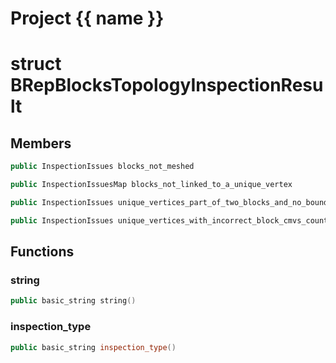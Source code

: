 <script setup>
import {useRoute} from 'vitepress'
const {path} = useRoute()
const tokens = path.split('/')
const words = tokens[2].split('-');
for (let i = 0; i < words.length; i++) {
    words[i] = words[i].charAt(0).toUpperCase() + words[i].slice(1);
    words[i] = words[i].replace('geode', 'Geode')
}
const name = words.join('-');
</script>
# Project {{ name }}

# struct BRepBlocksTopologyInspectionResult


## Members

```cpp
public InspectionIssues blocks_not_meshed

```

```cpp
public InspectionIssuesMap blocks_not_linked_to_a_unique_vertex

```

```cpp
public InspectionIssues unique_vertices_part_of_two_blocks_and_no_boundary_surface

```

```cpp
public InspectionIssues unique_vertices_with_incorrect_block_cmvs_count

```



## Functions

### string

```cpp
public basic_string string()
```


### inspection_type

```cpp
public basic_string inspection_type()
```




